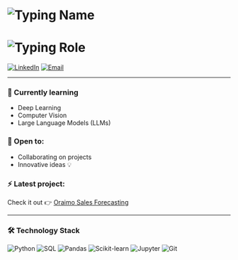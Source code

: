 <h1 align="left">
  <img src="https://readme-typing-svg.demolab.com?weight=400&size=28&pause=2000&color=000000&center=false&vCenter=false&width=380&lines=Calvince+Kaunda&repeat=false" alt="Typing Name" />
</h1>

<h1 align="left">
  <img src="https://readme-typing-svg.demolab.com?weight=400&size=24&pause=4000&color=000000&center=false&vCenter=false&width=380&lines=Data+Scientist+%7C+Developer&repeat=false" alt="Typing Role" />
</h1>

[![LinkedIn](https://img.shields.io/badge/LinkedIn-blue?logo=linkedin&logoColor=white)](https://www.linkedin.com/in/calvince-kaunda-125957346/)
[![Email](https://img.shields.io/badge/Gmail-red?logo=gmail&logoColor=white)](mailto:kaunda.calvince@gmail.com)

---

### 🌱 Currently learning
- Deep Learning
- Computer Vision
- Large Language Models (LLMs)

### 👀 Open to:
- Collaborating on projects  
- Innovative ideas 💡

### ⚡ Latest project:
Check it out 👉 [Oraimo Sales Forecasting](https://oraimo-sales-forecasting-lhyjugzkzghpsqnpcsf4hu.streamlit.app/)

---

### 🛠️ Technology Stack
![Python](https://img.shields.io/badge/Python-3776AB?style=flat&logo=python&logoColor=white)
![SQL](https://img.shields.io/badge/SQL-003B57?style=flat&logo=postgresql&logoColor=white)
![Pandas](https://img.shields.io/badge/Pandas-150458?style=flat&logo=pandas&logoColor=white)
![Scikit-learn](https://img.shields.io/badge/scikit--learn-F7931E?style=flat&logo=scikit-learn&logoColor=white)
![Jupyter](https://img.shields.io/badge/Jupyter-F37626?style=flat&logo=jupyter&logoColor=white)
![Git](https://img.shields.io/badge/Git-F05032?style=flat&logo=git&logoColor=white)
